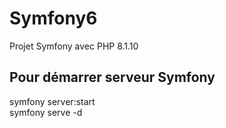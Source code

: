 # Symfony6
Projet Symfony avec PHP 8.1.10

## Pour démarrer serveur Symfony
symfony server:start  
symfony serve -d